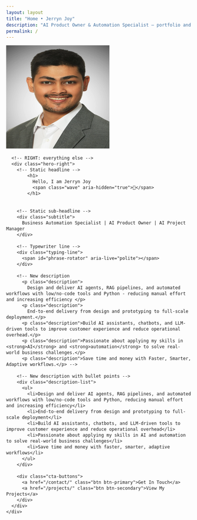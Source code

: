 ```yaml
---
layout: layout
title: "Home • Jerryn Joy"
description: "AI Product Owner & Automation Specialist — portfolio and contact."
permalink: /
---
```


<section id="home" class="hero">
  <div class="container">
    <div class="hero-content">
      <!-- LEFT: photo only -->
      <div class="hero-left">
        <img
        src="/assets/personal-files/photo-jerryn-joy.webp"
        alt="Jerryn Joy"
        class="profile-avatar"
        width="280" height="280"
        loading="eager" fetchpriority="high"
      />
      </div>

      <!-- RIGHT: everything else -->
      <div class="hero-right">
        <!-- Static headline -->
            <h1>
              Hello, I am Jerryn Joy
              <span class="wave" aria-hidden="true">👋</span>
            </h1>


        <!-- Static sub-headline -->
        <div class="subtitle">
          Business Automation Specialist | AI Product Owner | AI Project Manager
        </div>

        <!-- Typewriter line -->
        <div class="typing-line">
          <span id="phrase-rotator" aria-live="polite"></span>
        </div> 

        <!-- New description
          <p class="description">
            Design and deliver AI agents, RAG pipelines, and automated workflows with low/no-code tools and Python - reducing manual effort and increasing efficiency </p> 
          <p class="description">
            End-to-end delivery from design and prototyping to full-scale deployment.</p>
          <p class="description">Build AI assistants, chatbots, and LLM-driven tools to improve customer experience and reduce operational overhead.</p>
          <p class="description">Passionate about applying my skills in <strong>AI</strong> and <strong>automation</strong> to solve real-world business challenges.</p>
          <p class="description">Save time and money with Faster, Smarter, Adaptive workflows.</p> -->

        <!-- New description with bullet points -->
        <div class="description-list">
          <ul>
            <li>Design and deliver AI agents, RAG pipelines, and automated workflows with low/no-code tools and Python, reducing manual effort and increasing efficiency</li>
            <li>End-to-end delivery from design and prototyping to full-scale deployment</li>
            <li>Build AI assistants, chatbots, and LLM-driven tools to improve customer experience and reduce operational overhead</li>
            <li>Passionate about applying my skills in AI and automation to solve real-world business challenges</li>
            <li>Save time and money with faster, smarter, adaptive workflows</li>
          </ul>
        </div>

        <div class="cta-buttons">
          <a href="/contact/" class="btn btn-primary">Get In Touch</a>
          <a href="/projects/" class="btn btn-secondary">View My Projects</a>
        </div>
      </div>
    </div>
  </div>
</section>
